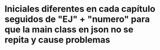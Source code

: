# Iniciales diferentes en cada capítulo seguidos de "EJ" + "numero" para que la main class en json no se repita y cause problemas

